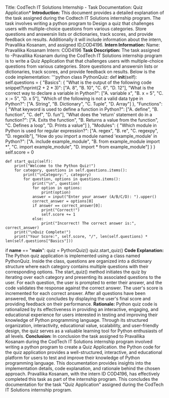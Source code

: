 Title: CodTech IT Solutions Internship - Task Documentation: Quiz Application*
**Introduction:**
This document provides a detailed explanation of the task assigned during the Codtech IT Solutions internship program. The task involves writing a python program to Design a quiz that challenges users with multiple-choice questions from various categories. Store questions and answersin lists or dictionaries, track scores, and provide feedback on results. Additionally it will include information about the intern, Pravallika Kosanam, and assigned ID,COD4196.
**Intern Information:**
Name: Pravallika Kosanam
Intern: COD4196
**Task Description:**
The task assigned to -Pravallika Kosanam during the CodTech IT Solutions internship program is to write a Quiz Application that that challenges users with multiple-choice questions from various categories. Store questions and answersin lists or dictionaries, track scores, and provide feedback on results. Below is the code implementation:
'''python
class PythonQuiz:
    def __init__(self):
        self.questions = {
            "Basics": {
                "What is the output of the following code snippet?\nprint(2 + 2 * 3)": ["A. 8", "B. 10", "C. 6", "D. 12"],
                "What is the correct way to declare a variable in Python?": ["A. variable x", "B. x = 5", "C. x := 5", "D. x 5"],
                "Which of the following is not a valid data type in Python?": ["A. String", "B. Dictionary", "C. Tuple", "D. Array"]
            },
            "Functions": {
                "What keyword is used to define a function in Python?": ["A. define", "B. function", "C. def", "D. fun"],
                "What does the 'return' statement do in a function?": ["A. Exits the function", "B. Returns a value from the function", "C. Defines a loop", "D. Prints a value"]
            },
            "Modules": {
                "Which module in Python is used for regular expression?": ["A. regex", "B. re", "C. regexpy", "D. regexlib"],
                "How do you import a module named 'example_module' in Python?": ["A. include example_module", "B. from example_module import *", "C. import example_module", "D. import * from example_module"]
            }
        }
        self.score = 0

    def start_quiz(self):
        print("Welcome to the Python Quiz!")
        for category, questions in self.questions.items():
            print("\nCategory:", category)
            for question, options in questions.items():
                print("\n", question)
                for option in options:
                    print(option)
                answer = input("Enter your answer (A/B/C/D): ").upper()
                correct_answer = options[0]
                if answer == correct_answer[0]:
                    print("Correct!")
                    self.score += 1
                else:
                    print("Incorrect! The correct answer is:", correct_answer)
        print("\nQuiz Complete!")
        print("Your Score:", self.score, "/", len(self.questions) * len(self.questions["Basics"]))

if __name__ == "__main__":
    quiz = PythonQuiz()
    quiz.start_quiz()
**Code Explanation:**
The Python quiz application is implemented using a class named PythonQuiz.
Inside the class, questions are organized into a dictionary structure where each category contains multiple questions with their corresponding options.
The start_quiz() method initiates the quiz by iterating over each category and presenting its associated questions to the user.
For each question, the user is prompted to enter their answer, and the code validates the response against the correct answer.
The user's score is incremented for each correct answer.
After all questions have been answered, the quiz concludes by displaying the user's final score and providing feedback on their performance.
**Rationale:**
Python quiz code is rationalized by its effectiveness in providing an interactive, engaging, and educational experience for users interested in testing and improving their knowledge of Python programming language. Through its structured organization, interactivity, educational value, scalability, and user-friendly design, the quiz serves as a valuable learning tool for Python enthusiasts of all levels.
**Conclusion:**
In conclusion the task assigned to Pravallika Kosanam during the CodTech IT Solutions internship program involved writing a python program to create a Quiz Application. the Python code for the quiz application provides a well-structured, interactive, and educational platform for users to test and improve their knowledge of Python programming language. This documentation provides insights into the implementation details, code explanation, and rationale behind the chosen approach. Pravallika Kosanam, with the intern ID COD4196, has effectively completed this task as part of the internship program.
This concludes the documentation for the task "Quiz Application" assigned during the CodTech IT Solutions internship program.









